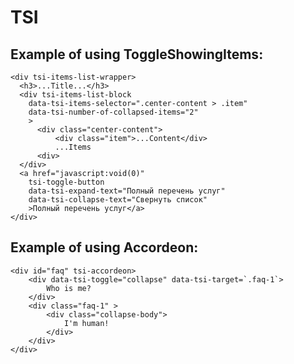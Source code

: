 # TSI

## Example of using ToggleShowingItems:
    <div tsi-items-list-wrapper>
      <h3>...Title...</h3>
      <div tsi-items-list-block 
        data-tsi-items-selector=".center-content > .item" 
        data-tsi-number-of-collapsed-items="2"
        >
          <div class="center-content">
              <div class="item">...Content</div>
              ...Items
          <div>
      </div>
      <a href="javascript:void(0)" 
        tsi-toggle-button 
        data-tsi-expand-text="Полный перечень услуг"
        data-tsi-collapse-text="Свернуть список"
        >Полный перечень услуг</a>
    </div>

## Example of using Accordeon:
    <div id="faq" tsi-accordeon>
        <div data-tsi-toggle="collapse" data-tsi-target=`.faq-1`>
            Who is me?
        </div>
        <div class="faq-1" >
            <div class="collapse-body">
                I'm human!
            </div>
        </div>
    </div>
